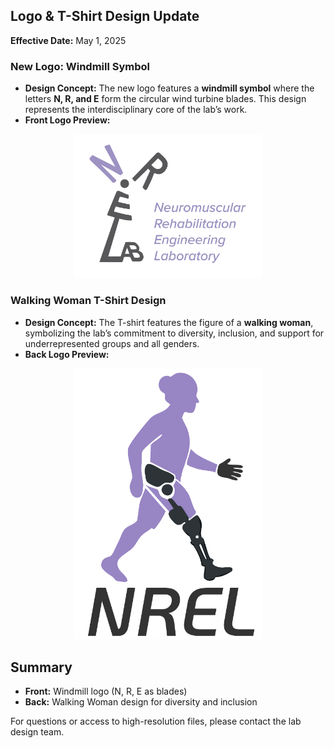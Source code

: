## Logo \& T-Shirt Design Update

**Effective Date:** May 1, 2025

### New Logo: Windmill Symbol

- **Design Concept:**
The new logo features a **windmill symbol** where the letters **N, R, and E** form the circular wind turbine blades. This design represents the interdisciplinary core of the lab’s work.
- **Front Logo Preview:**

<p align="center">
  <img src="front_logo.png" alt="NREL Windmill Logo" width="300"/>
</p>


### Walking Woman T-Shirt Design

- **Design Concept:**
The T-shirt features the figure of a **walking woman**, symbolizing the lab’s commitment to diversity, inclusion, and support for underrepresented groups and all genders.
- **Back Logo Preview:**

<p align="center">
  <img src="back_logo.png" alt="Walking Woman T-shirt Design" width="300"/>
</p>


## Summary

- **Front:** Windmill logo (N, R, E as blades)
- **Back:** Walking Woman design for diversity and inclusion

For questions or access to high-resolution files, please contact the lab design team.

